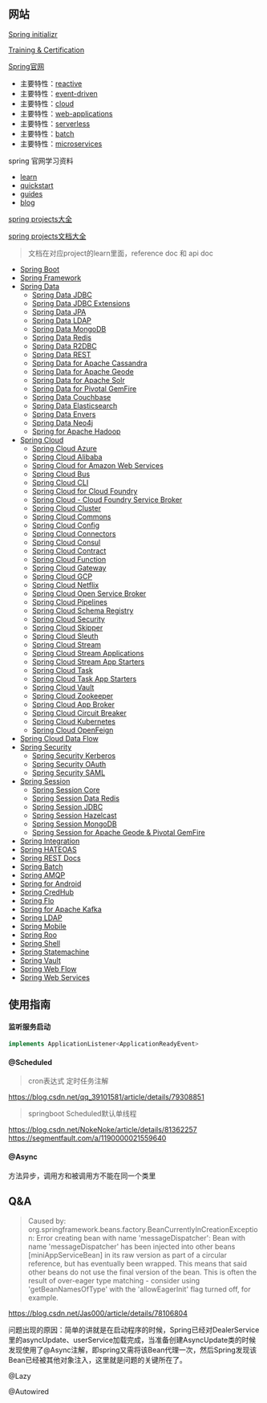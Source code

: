 
## 网站

[Spring initializr](https://start.spring.io/)

[Training & Certification](https://spring.io/training)

[Spring官网](https://spring.io/)

- 主要特性：[reactive](https://spring.io/reactive)
- 主要特性：[event-driven](https://spring.io/event-driven)
- 主要特性：[cloud](https://spring.io/cloud)
- 主要特性：[web-applications](https://spring.io/web-applications)
- 主要特性：[serverless](https://spring.io/serverless)
- 主要特性：[batch](https://spring.io/batch)
- 主要特性：[microservices](https://spring.io/microservices)


spring 官网学习资料

- [learn](https://spring.io/learn)
- [quickstart](https://spring.io/quickstart)
- [guides](https://spring.io/guides)
- [blog](https://spring.io/blog)


[spring projects大全](https://spring.io/projects)

[spring projects文档大全](https://spring.io/projects/spring-boot)

> 文档在对应project的learn里面，reference doc 和 api doc

- [Spring Boot](https://spring.io/projects/spring-boot)
- [Spring Framework](https://spring.io/projects/spring-framework)
- [Spring Data](https://spring.io/projects/spring-data)
  - [Spring Data JDBC](https://spring.io/projects/spring-data-jdbc)
  - [Spring Data JDBC Extensions](https://spring.io/projects/spring-data-jdbc-ext)
  - [Spring Data JPA](https://spring.io/projects/spring-data-jpa)
  - [Spring Data LDAP](https://spring.io/projects/spring-data-ldap)
  - [Spring Data MongoDB](https://spring.io/projects/spring-data-mongodb)
  - [Spring Data Redis](https://spring.io/projects/spring-data-redis)
  - [Spring Data R2DBC](https://spring.io/projects/spring-data-r2dbc)
  - [Spring Data REST](https://spring.io/projects/spring-data-rest)
  - [Spring Data for Apache Cassandra](https://spring.io/projects/spring-data-cassandra)
  - [Spring Data for Apache Geode](https://spring.io/projects/spring-data-geode)
  - [Spring Data for Apache Solr](https://spring.io/projects/spring-data-solr)
  - [Spring Data for Pivotal GemFire](https://spring.io/projects/spring-data-gemfire)
  - [Spring Data Couchbase](https://spring.io/projects/spring-data-couchbase)
  - [Spring Data Elasticsearch](https://spring.io/projects/spring-data-elasticsearch)
  - [Spring Data Envers](https://spring.io/projects/spring-data-envers)
  - [Spring Data Neo4j](https://spring.io/projects/spring-data-neo4j)
  - [Spring for Apache Hadoop](https://spring.io/projects/spring-hadoop)
- [Spring Cloud](https://spring.io/projects/spring-cloud)
  - [Spring Cloud Azure](https://spring.io/projects/spring-cloud-azure)
  - [Spring Cloud Alibaba](https://spring.io/projects/spring-cloud-alibaba)
  - [Spring Cloud for Amazon Web Services](https://spring.io/projects/spring-cloud-aws)
  - [Spring Cloud Bus](https://spring.io/projects/spring-cloud-bus)
  - [Spring Cloud CLI](https://spring.io/projects/spring-cloud-cli)
  - [Spring Cloud for Cloud Foundry](https://spring.io/projects/spring-cloud-cloudfoundry)
  - [Spring Cloud - Cloud Foundry Service Broker](https://spring.io/projects/spring-cloud-cloudfoundry-service-broker)
  - [Spring Cloud Cluster](https://spring.io/projects/spring-cloud-cluster#learn)
  - [Spring Cloud Commons](https://spring.io/projects/spring-cloud-commons)
  - [Spring Cloud Config](https://spring.io/projects/spring-cloud-config)
  - [Spring Cloud Connectors](https://spring.io/projects/spring-cloud-connectors)
  - [Spring Cloud Consul](https://spring.io/projects/spring-cloud-consul)
  - [Spring Cloud Contract](https://spring.io/projects/spring-cloud-contract)
  - [Spring Cloud Function](https://spring.io/projects/spring-cloud-function)
  - [Spring Cloud Gateway](https://spring.io/projects/spring-cloud-gateway)
  - [Spring Cloud GCP](https://spring.io/projects/spring-cloud-gcp)
  - [Spring Cloud Netflix](https://spring.io/projects/spring-cloud-netflix)
  - [Spring Cloud Open Service Broker](https://spring.io/projects/spring-cloud-open-service-broker)
  - [Spring Cloud Pipelines](https://spring.io/projects/spring-cloud-pipelines)
  - [Spring Cloud Schema Registry](https://spring.io/projects/spring-cloud-schema-registry)
  - [Spring Cloud Security](https://spring.io/projects/spring-cloud-security)
  - [Spring Cloud Skipper](https://spring.io/projects/spring-cloud-skipper)
  - [Spring Cloud Sleuth](https://spring.io/projects/spring-cloud-sleuth)
  - [Spring Cloud Stream](https://spring.io/projects/spring-cloud-stream)
  - [Spring Cloud Stream Applications](https://spring.io/projects/spring-cloud-stream-applications)
  - [Spring Cloud Stream App Starters](https://spring.io/projects/spring-cloud-stream-app-starters)
  - [Spring Cloud Task](https://spring.io/projects/spring-cloud-task#overview)
  - [Spring Cloud Task App Starters](https://spring.io/projects/spring-cloud-task-app-starters)
  - [Spring Cloud Vault](https://spring.io/projects/spring-cloud-vault)
  - [Spring Cloud Zookeeper](https://spring.io/projects/spring-cloud-zookeeper)
  - [Spring Cloud App Broker](https://spring.io/projects/spring-cloud-app-broker)
  - [Spring Cloud Circuit Breaker](https://spring.io/projects/spring-cloud-circuitbreaker)
  - [Spring Cloud Kubernetes](https://spring.io/projects/spring-cloud-kubernetes)
  - [Spring Cloud OpenFeign](https://spring.io/projects/spring-cloud-openfeign)
- [Spring Cloud Data Flow](https://spring.io/projects/spring-cloud-dataflow)
- [Spring Security](https://spring.io/projects/spring-security)
  - [Spring Security Kerberos](https://spring.io/projects/spring-security-kerberos)
  - [Spring Security OAuth](https://spring.io/projects/spring-security-oauth)
  - [Spring Security SAML](https://spring.io/projects/spring-security-saml)
- [Spring Session](https://spring.io/projects/spring-session)
  - [Spring Session Core](https://spring.io/projects/spring-session-core)
  - [Spring Session Data Redis](https://spring.io/projects/spring-session-data-redis)
  - [Spring Session JDBC](https://spring.io/projects/spring-session-jdbc)
  - [Spring Session Hazelcast](https://spring.io/projects/spring-session-hazelcast)
  - [Spring Session MongoDB](https://spring.io/projects/spring-session-data-mongodb)
  - [Spring Session for Apache Geode & Pivotal GemFire](https://spring.io/projects/spring-session-data-geode)
- [Spring Integration](https://spring.io/projects/spring-integration)
- [Spring HATEOAS](https://spring.io/projects/spring-hateoas)
- [Spring REST Docs](https://spring.io/projects/spring-restdocs#overview)
- [Spring Batch](https://spring.io/projects/spring-batch)
- [Spring AMQP](https://spring.io/projects/spring-amqp)
- [Spring for Android](https://spring.io/projects/spring-android)
- [Spring CredHub](https://spring.io/projects/spring-credhub)
- [Spring Flo](https://spring.io/projects/spring-flo)
- [Spring for Apache Kafka](https://spring.io/projects/spring-kafka)
- [Spring LDAP](https://spring.io/projects/spring-ldap)
- [Spring Mobile](https://spring.io/projects/spring-mobile)
- [Spring Roo](https://projects.spring.io/spring-roo/)
- [Spring Shell](https://spring.io/projects/spring-shell)
- [Spring Statemachine](https://spring.io/projects/spring-statemachine)
- [Spring Vault](https://spring.io/projects/spring-vault)
- [Spring Web Flow](https://spring.io/projects/spring-webflow)
- [Spring Web Services](https://spring.io/projects/spring-ws)


## 使用指南

#### 监听服务启动

```java
implements ApplicationListener<ApplicationReadyEvent>
```


#### @Scheduled

> cron表达式 定时任务注解

https://blog.csdn.net/qq_39101581/article/details/79308851

> springboot Scheduled默认单线程

https://blog.csdn.net/NokeNoke/article/details/81362257
https://segmentfault.com/a/1190000021559640


#### @Async

方法异步，调用方和被调用方不能在同一个类里


## Q&A

> Caused by: org.springframework.beans.factory.BeanCurrentlyInCreationException: Error creating bean with name 'messageDispatcher': Bean with name 'messageDispatcher' has been injected into other beans [miniAppServiceBean] in its raw version as part of a circular reference, but has eventually been wrapped. This means that said other beans do not use the final version of the bean. This is often the result of over-eager type matching - consider using 'getBeanNamesOfType' with the 'allowEagerInit' flag turned off, for example.

https://blog.csdn.net/Jas000/article/details/78106804

问题出现的原因：简单的讲就是在启动程序的时候，Spring已经对DealerService里的asyncUpdate、userService加载完成，当准备创建AsyncUpdate类的时候发现使用了@Async注解，即spring又需将该Bean代理一次，然后Spring发现该Bean已经被其他对象注入，这里就是问题的关键所在了。

@Lazy

@Autowired









